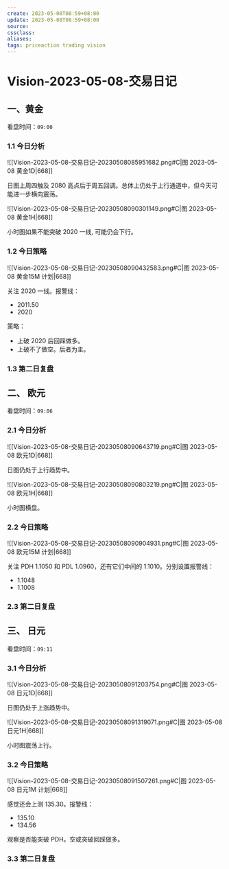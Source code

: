 ```yaml
---
create: 2023-05-08T08:59+08:00
update: 2023-05-08T08:59+08:00
source:
cssclass:
aliases:
tags: priceaction trading vision
---
```


# Vision-2023-05-08-交易日记

## 一、黄金

看盘时间：`09:00`

### 1.1 今日分析

![[Vision-2023-05-08-交易日记-20230508085951682.png#C|图 2023-05-08 黄金1D|668]]

日图上周四触及 2080 高点后于周五回调。总体上仍处于上行通道中，但今天可能进一步横向震荡。

![[Vision-2023-05-08-交易日记-20230508090301149.png#C|图 2023-05-08 黄金1H|668]]

小时图如果不能突破 2020 一线, 可能仍会下行。

### 1.2 今日策略

![[Vision-2023-05-08-交易日记-20230508090432583.png#C|图 2023-05-08 黄金15M 计划|668]]

关注 2020 一线。报警线：

- 2011.50
- 2020

策略：

- 上破 2020 后回踩做多。
- 上破不了做空。后者为主。

### 1.3 第二日复盘

## 二、 欧元

看盘时间：`09:06`

### 2.1 今日分析

![[Vision-2023-05-08-交易日记-20230508090643719.png#C|图 2023-05-08 欧元1D|668]]

日图仍处于上行趋势中。

![[Vision-2023-05-08-交易日记-20230508090803219.png#C|图 2023-05-08 欧元1H|668]]

小时图横盘。

### 2.2 今日策略

![[Vision-2023-05-08-交易日记-20230508090904931.png#C|图 2023-05-08 欧元15M 计划|668]]

关注 PDH 1.1050 和 PDL 1.0960，还有它们中间的 1.1010。分别设置报警线：

- 1.1048
- 1.1008

### 2.3 第二日复盘

## 三、 日元

看盘时间：`09:11`

### 3.1 今日分析

![[Vision-2023-05-08-交易日记-20230508091203754.png#C|图 2023-05-08 日元1D|668]]

日图仍处于上涨趋势中。

![[Vision-2023-05-08-交易日记-20230508091319071.png#C|图 2023-05-08 日元1H|668]]

小时图震荡上行。

### 3.2 今日策略

![[Vision-2023-05-08-交易日记-20230508091507261.png#C|图 2023-05-08 日元1M 计划|668]]

感觉还会上测 135.30。报警线：

- 135.10
- 134.56

观察是否能突破 PDH。空或突破回踩做多。

### 3.3 第二日复盘
